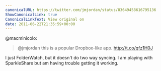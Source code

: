 ```yaml
---
canonicalURL: https://twitter.com/jmjordan/status/83649458616795136
ShowCanonicalLink: true
CanonicalLinkText: View original on
date: 2011-06-22T21:35:59+00:00
---
```

@macminicolo:

> @jmjordan this is a popular Dropbox-like app. http://t.co/qfz1H0J

I just FolderWatch, but it doesn't do two way syncing. I am playing with SparkleShare but am having trouble getting it working.